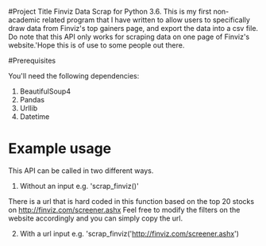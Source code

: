 #Project Title 
Finviz Data Scrap for Python 3.6. This is my first non-academic related program that I have written to allow users to specifically draw data from Finviz's top gainers page, and export the data into a csv file. Do note that this API only works for scraping data on one page of Finviz's website.'Hope this is of use to some people out there. 

#Prerequisites 

You'll need the following dependencies: 
1. BeautifulSoup4 
2. Pandas 
3. Urllib 
4. Datetime 

# Example usage 
This API can be called in two different ways. 

1. Without an input 
e.g. 'scrap_finviz()'

There is a url that is hard coded in this function based on the top 20 stocks on http://finviz.com/screener.ashx 
Feel free to modify the filters on the website accordingly and you can simply copy the url. 

2. With a url input 
e.g. 'scrap_finviz('http://finviz.com/screener.ashx') 






